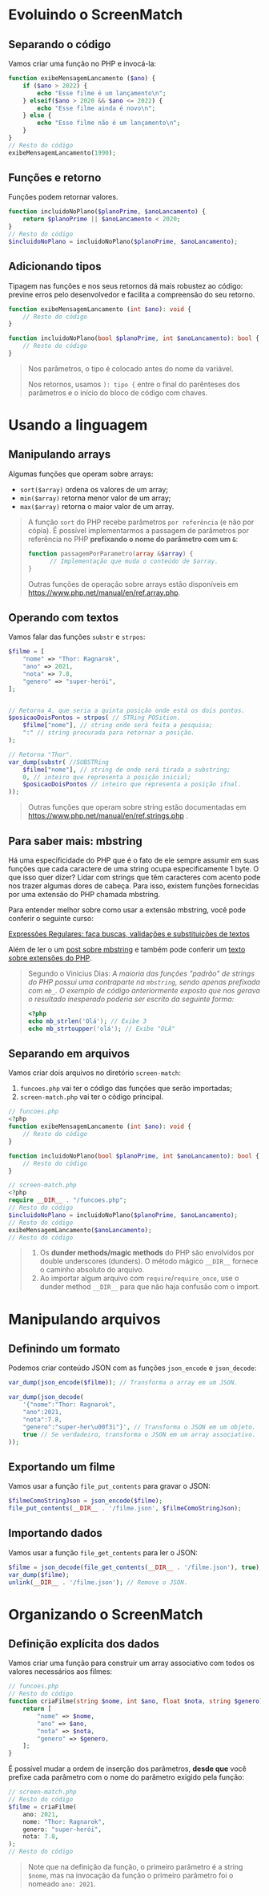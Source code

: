 # Evoluindo o ScreenMatch
## Separando o código
Vamos criar uma função no PHP e invocá-la:
```PHP
function exibeMensagemLancamento ($ano) {
    if ($ano > 2022) {
        echo "Esse filme é um lançamento\n";
    } elseif($ano > 2020 && $ano <= 2022) {
        echo "Esse filme ainda é novo\n";
    } else {
        echo "Esse filme não é um lançamento\n";
    }
}
// Resto do código
exibeMensagemLancamento(1990);
```
## Funções e retorno
Funções podem retornar valores.
```PHP
function incluidoNoPlano($planoPrime, $anoLancamento) {
    return $planoPrime || $anoLancamento < 2020;
}
// Resto do código
$incluidoNoPlano = incluidoNoPlano($planoPrime, $anoLancamento);
```
## Adicionando tipos
Tipagem nas funções e nos seus retornos dá mais robustez ao código: previne erros pelo desenvolvedor e facilita a compreensão do seu retorno.
```PHP
function exibeMensagemLancamento (int $ano): void {
    // Resto do código
}

function incluidoNoPlano(bool $planoPrime, int $anoLancamento): bool {
    // Resto do código
}
```
> Nos parâmetros, o tipo é colocado antes do nome da variável. 
> 
> Nos retornos, usamos `): tipo {` entre o final do parênteses dos parâmetros e o início do bloco de código com chaves.

# Usando a linguagem
## Manipulando arrays
Algumas funções que operam sobre arrays:
- `sort($array)` ordena os valores de um array;
- `min($array)` retorna menor valor de um array;
- `max($array)` retorna o maior valor de um array.
> A função `sort` do PHP recebe parâmetros `por referência` (e não por cópia). É possível implementarmos a passagem de parâmetros por referência no PHP **prefixando o nome do parâmetro com um `&`**:
> ```PHP
> function passagemPorParametro(array &$array) {
>       // Implementação que muda o conteúdo de $array.
> }
> ```
> Outras funções de operação sobre arrays estão disponíveis em https://www.php.net/manual/en/ref.array.php.

## Operando com textos
Vamos falar das funções `substr` e `strpos`:

```PHP
$filme = [
    "nome" => "Thor: Ragnarok",
    "ano" => 2021,
    "nota" => 7.8,
    "genero" => "super-herói",
];


// Retorna 4, que seria a quinta posição onde está os dois pontos.
$posicaoDoisPontos = strpos( // STRing POSition.
    $filme["nome"], // string onde será feita a pesquisa;
    ":" // string procurada para retornar a posição.
);

// Retorna "Thor". 
var_dump(substr( //SUBSTRing
    $filme["nome"], // string de onde será tirada a substring;
    0, // inteiro que representa a posição inicial;
    $posicaoDoisPontos // inteiro que representa a posição ifnal.
));
```
> Outras funções que operam sobre string estão documentadas em https://www.php.net/manual/en/ref.strings.php .


## Para saber mais: mbstring
Há uma especificidade do PHP que é o fato de ele sempre assumir em suas funções que cada caractere de uma string ocupa especificamente 1 byte. O que isso quer dizer? Lidar com strings que têm caracteres com acento pode nos trazer algumas dores de cabeça. Para isso, existem funções fornecidas por uma extensão do PHP chamada mbstring.

Para entender melhor sobre como usar a extensão mbstring, você pode conferir o seguinte curso:

[Expressões Regulares: faça buscas, validações e substituições de textos](https://cursos.alura.com.br/course/expressoes-regulares-buscas-validacoes-substituicoes-textos)

Além de ler o um [post sobre mbstring](https://dias.dev/2023-03-21-strings-multibyte-php-mbstring/) e também pode conferir um [texto sobre extensões do PHP](https://dias.dev/2022-02-13-extensoes-php/).

> Segundo o Vinicius Dias: _A maioria das funções "padrão" de strings do PHP possui uma contraparte na `mbstring`, sendo apenas prefixada com `mb_`. O exemplo de código anteriormente exposto que nos gerava o resultado inesperado poderia ser escrito da seguinte forma:_
> ```php
> <?php
> echo mb_strlen('Olá'); // Exibe 3
> echo mb_strtoupper('olá'); // Exibe "OLÁ"
> ```

## Separando em arquivos
Vamos criar dois arquivos no diretório `screen-match`:
1. `funcoes.php` vai ter o código das funções que serão importadas;
2. `screen-match.php` vai ter o código principal.

```PHP
// funcoes.php
<?php
function exibeMensagemLancamento (int $ano): void {
    // Resto do código
}

function incluidoNoPlano(bool $planoPrime, int $anoLancamento): bool {
    // Resto do código
}
```

```PHP
// screen-match.php
<?php
require __DIR__ . "/funcoes.php";
// Resto do código
$incluidoNoPlano = incluidoNoPlano($planoPrime, $anoLancamento);
// Resto do código
exibeMensagemLancamento($anoLancamento);
// Resto do código
```
> 1. Os **dunder methods/magic methods** do PHP são envolvidos por double underscores (dunders). O método mágico `__DIR__` fornece o caminho absoluto do arquivo. 
> 2. Ao importar algum arquivo com `require`/`require_once`, use o dunder method `__DIR__` para que não haja confusão com o import.

# Manipulando arquivos
## Definindo um formato
Podemos criar conteúdo JSON com as funções `json_encode` e `json_decode`:

```PHP
var_dump(json_encode($filme)); // Transforma o array em um JSON.

var_dump(json_decode(
    '{"nome":"Thor: Ragnarok",
    "ano":2021,
    "nota":7.8,
    "genero":"super-her\u00f3i"}', // Transforma o JSON em um objeto.
    true // Se verdadeiro, transforma o JSON em um array associativo.
));
```
## Exportando um filme
Vamos usar a função `file_put_contents` para gravar o JSON:
```PHP
$filmeComoStringJson = json_encode($filme);
file_put_contents(__DIR__ . '/filme.json', $filmeComoStringJson);
```
## Importando dados
Vamos usar a função `file_get_contents` para ler o JSON:
```PHP
$filme = json_decode(file_get_contents(__DIR__ . '/filme.json'), true);
var_dump($filme);
unlink(__DIR__ . '/filme.json'); // Remove o JSON.
```
# Organizando o ScreenMatch
## Definição explícita dos dados
Vamos criar uma função para construir um array associativo com todos os valores necessários aos filmes: 

```PHP
// funcoes.php
// Resto do código
function criaFilme(string $nome, int $ano, float $nota, string $genero): array {
    return [
        "nome" => $nome,
        "ano" => $ano,
        "nota" => $nota,
        "genero" => $genero,
    ];
}
```

É possível mudar a ordem de inserção dos parâmetros, **desde que** você prefixe cada parâmetro com o nome do parâmetro exigido pela função:
```PHP
// screen-match.php
// Resto do código
$filme = criaFilme(
    ano: 2021,
    nome: "Thor: Ragnarok",
    genero: "super-herói",
    nota: 7.8,
);
// Resto do código
```
> Note que na definição da função, o primeiro parâmetro é a string `$nome`, mas na invocação da função o primeiro parâmetro foi o nomeado `ano: 2021`.

